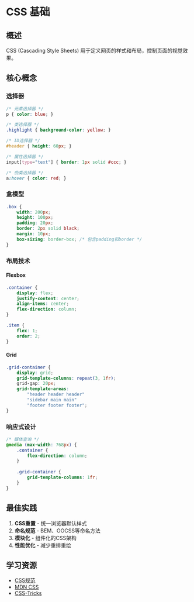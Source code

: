 # CSS 基础

## 概述

CSS (Cascading Style Sheets) 用于定义网页的样式和布局，控制页面的视觉效果。

## 核心概念

### 选择器
```css
/* 元素选择器 */
p { color: blue; }

/* 类选择器 */
.highlight { background-color: yellow; }

/* ID选择器 */
#header { height: 60px; }

/* 属性选择器 */
input[type="text"] { border: 1px solid #ccc; }

/* 伪类选择器 */
a:hover { color: red; }
```

### 盒模型
```css
.box {
    width: 200px;
    height: 100px;
    padding: 20px;
    border: 2px solid black;
    margin: 10px;
    box-sizing: border-box; /* 包含padding和border */
}
```

### 布局技术

#### Flexbox
```css
.container {
    display: flex;
    justify-content: center;
    align-items: center;
    flex-direction: column;
}

.item {
    flex: 1;
    order: 2;
}
```

#### Grid
```css
.grid-container {
    display: grid;
    grid-template-columns: repeat(3, 1fr);
    grid-gap: 20px;
    grid-template-areas: 
        "header header header"
        "sidebar main main"
        "footer footer footer";
}
```

### 响应式设计
```css
/* 媒体查询 */
@media (max-width: 768px) {
    .container {
        flex-direction: column;
    }
    
    .grid-container {
        grid-template-columns: 1fr;
    }
}
```

## 最佳实践

1. **CSS重置** - 统一浏览器默认样式
2. **命名规范** - BEM、OOCSS等命名方法
3. **模块化** - 组件化的CSS架构
4. **性能优化** - 减少重排重绘

## 学习资源

- [CSS规范](https://www.w3.org/Style/CSS/)
- [MDN CSS](https://developer.mozilla.org/zh-CN/docs/Web/CSS)
- [CSS-Tricks](https://css-tricks.com/) 